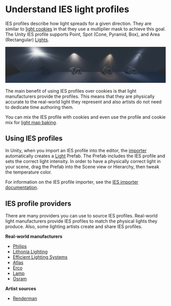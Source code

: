 # Understand IES light profiles

IES profiles describe how light spreads for a given direction. They are similar to [light cookies](https://docs.unity3d.com/Manual/Cookies.html) in that they use a multiplier mask to achieve this goal. The Unity IES profile supports Point, Spot (Cone, Pyramid, Box), and Area (Rectangular) [Lights](Light-Component.md).

![](Images/HDRPFeatures-IESProfile.png)

The main benefit of using IES profiles over cookies is that light manufacturers provide the profiles. This means that they are physically accurate to the real-world light they represent and also artists do not need to dedicate time authoring them.

You can mix the IES profile with cookies and even use the profile and cookie mix for [light map baking](https://docs.unity3d.com/Manual/LightMode-Baked.html).

## Using IES profiles

In Unity, when you import an IES profile into the editor, the [importer](IES-Importer.md) automatically creates a [Light](Light-Component.md) Prefab. The Prefab includes the IES profile and sets the correct light intensity. In order to have a physically correct light in your scene, drag the Prefab into the Scene view or Hierarchy, then tweak the temperature color.

For information on the IES profile importer, see the [IES importer documentation](IES-Importer.md).

## IES profile providers

There are many providers you can use to source IES profiles. Real-world light manufacturers provide IES profiles to match the physical lights they produce. Also, some lighting artists create and share IES profiles.

**Real-world manufacturers**

- [Philips](https://www.usa.lighting.philips.com/support/support/literature/photometric-data)
- [Lithonia Lighting](https://lithonia.acuitybrands.com/resources/technical-downloads/photometricdownloads)
- [Efficient Lighting Systems](http://elslighting.com.au/downloads/ies-files/)
- [Atlas](https://www.atlaslightingproducts.com/ies-files)
- [Erco](https://www.erco.com/download/en)
- [Lamp](https://www.lamp.es/en/products_1791?pd-type=indoor)
- [Osram](https://www.osram.com/cb/)

**Artist sources**

- [Renderman](https://renderman.pixar.com/ies-profiles)
